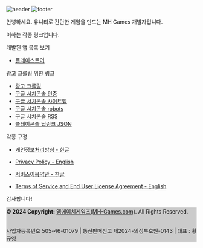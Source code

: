 ![header](https://capsule-render.vercel.app/api?type=waving&color=7F7FD5&text=%20엠에이치게임즈(MH-Games)%20%20&height=200&fontSize=90&fontColor=ffffff)
![footer](https://capsule-render.vercel.app/api?section=footer&type=waving&color=7F7FD5)

안녕하세요. 유니티로 간단한 게임을 만드는 MH Games 개발자입니다.

이하는 각종 링크입니다.

개발된 앱 목록 보기
- [플레이스토어](https://play.google.com/store/apps/dev?id=8046038540507244871)

광고 크롤링 위한 링크
- [광고 크롤링](https://mh-games.com/app-ads.txt)
- [구글 서치콘솔 인증](https://mh-games.com/googlefd894035d5ef7322.html)
- [구글 서치콘솔 사이트맵](https://mh-games.com/sitemap.xml)
- [구글 서치콘솔 robots](https://mh-games.com/robots.txt)
- [구글 서치콘솔 RSS](https://mh-games.com/feed.xml)
- [플레이콘솔 딥링크 JSON](https://mh-games.com/.well-known/assetlinks.json)



각종 규정

- [개인정보처리방침 - 한글](https://mh-games.com/Privacy/)

- [Privacy Policy - English](https://mh-games.com/Privacy_en/)


- [서비스이용약관 - 한글](https://mh-games.com/Service/)
  
- [Terms of Service and End User License Agreement - English](https://mh-games.com/Service_en/)

감사합니다!


<script async src="https://pagead2.googlesyndication.com/pagead/js/adsbygoogle.js?client=ca-pub-1346337765649621"
     crossorigin="anonymous"></script>
<script async src="https://pagead2.googlesyndication.com/pagead/js/adsbygoogle.js?client=ca-pub-1346337765649621"
     crossorigin="anonymous"></script>

<!-- 디스플레이 광고 -->
<ins class="adsbygoogle"
     style="display:block"
     data-ad-client="ca-pub-1346337765649621"
     data-ad-slot="6732691974"
     data-ad-format="auto"
     data-full-width-responsive="true"></ins>
<script>
     (adsbygoogle = window.adsbygoogle || []).push({});
</script>


<footer class="bg-light text-center text-white">
  <!-- Section: Social media -->
  <section class="mb-4">
    <!-- Store -->
    <a
      class="btn btn-primary btn-floating m-1"
      style="background-color: #dd4b39;"
      href="#!"
      role="button">
      <i class="fab fa-google-play"></i>
    </a>
    <!-- Google -->
    <a
      class="btn btn-primary btn-floating m-1"
      style="background-color: #dd4b39;"
      href="#!"
      role="button">
      <i class="fab fa-google"></i>
    </a>
    <!-- Github -->
    <a
      class="btn btn-primary btn-floating m-1"
      style="background-color: #333333;"
      href="#!"
      role="button">
      <i class="fab fa-github"></i>
    </a>
  </section>
  <!-- Section: Social media -->



  <!-- Copyright -->
  <div class="text-center p-3" style="background-color: rgba(0, 0, 0, 0.2);">
    <b> © 2024 Copyright:</b>
    <a class="text-white" href="https://MH-Games.com/" font-weight: bold>엠에이치게임즈(MH-Games.com)</a>. All Rights Reserved.
    <p><br>사업자등록번호 505-46-01079 | 통신판매신고 제2024-의정부호원-0143 | 대표 : 황규영</p>
  </div>
  <!-- Copyright -->
</footer>

